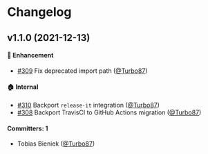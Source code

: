 # Changelog

## v1.1.0 (2021-12-13)

#### :rocket: Enhancement
* [#309](https://github.com/emberjs/ember-string/pull/309) Fix deprecated import path ([@Turbo87](https://github.com/Turbo87))

#### :house: Internal
* [#310](https://github.com/emberjs/ember-string/pull/310) Backport `release-it` integration ([@Turbo87](https://github.com/Turbo87))
* [#308](https://github.com/emberjs/ember-string/pull/308) Backport TravisCI to GitHub Actions migration ([@Turbo87](https://github.com/Turbo87))

#### Committers: 1
- Tobias Bieniek ([@Turbo87](https://github.com/Turbo87))

